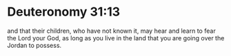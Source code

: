 # Deuteronomy 31:13

and that their children, who have not known it, may hear and learn to fear the Lord your God, as long as you live in the land that you are going over the Jordan to possess.
